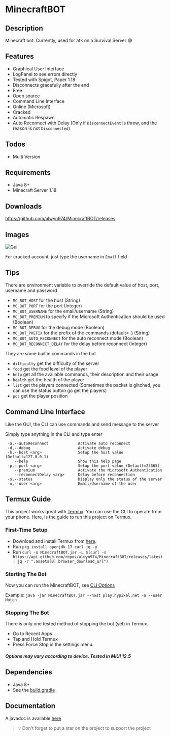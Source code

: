 # MinecraftBOT

## Description

Minecraft bot. Currently, used for afk on a Survival Server 😅

## Features

- Graphical User Interface
- LogPanel to see errors directly
- Tested with Spigot, Paper 1.18
- Disconnects gracefully after the end
- Free
- Open source
- Command Line Interface
- Online (Microsoft)
- Cracked
- Automatic Respawn
- Auto Reconnect with Delay (Only if `DisconnectEvent` is throw, and the reason is not `Disconnected`)

## Todos

- Multi Version

## Requirements

- Java 8+
- Minecraft Server 1.18

## Downloads

https://github.com/alwyn974/MinecraftBOT/releases

## Images

![Gui](https://i.imgur.com/g7isV6F.png)

For cracked account, just type the username in `Email` field

## Tips

There are environment variable to override the default value of host, port, username and password
- `MC_BOT_HOST` for the host (String)
- `MC_BOT_PORT` for the port (Integer)
- `MC_BOT_USERNAME` for the email/username (String)
- `MC_BOT_PREMIUM` to specify if the Microsoft Authentication should be used (Boolean)
- `MC_BOT_DEBUG` for the debug mode (Boolean)
- `MC_BOT_PREFIX` for the prefix of the commands (default=`.`) (String)
- `MC_BOT_AUTO_RECONNECT` for the auto reconnect mode (Boolean)
- `MC_BOT_RECONNECT_DELAY` for the delay before reconnect (Integer)

They are some builtin commands in the bot

- `difficulty` get the difficulty of the server
- `food` get the food level of the player
- `help` get all the available commands, their description and their usage
- `health` get the health of the player
- `list` get the players connected (Sometimes the packet is glitched, you can use the status button go get the players)
- `pos` get the player position

## Command Line Interface

<p> Like the GUI, the CLI can use commands and send message to the server </p>
<p> Simply type anything in the CLI and type enter</p>

```
 -a,--autoReconnect             Activate auto reconnect
 -d,--debug                     Activate debug
 -h,--host <arg>                Setup the host value (Default=127.0.0.1)
    --help                      Show this help page
 -p,--port <arg>                Setup the port value (Default=25565)
    --premium                   Activate the Microsoft Authentication
    --reconnectDelay <arg>      Delay before reconnection
 -s,--status                    Display only the status of the server
 -u,--user <arg>                Email/Username of the user
```

## Termux Guide

This project works great with [Termux](https://termux.com/). You can use the CLI to operate from your phone. 
Here, is the guide to run this project on Termux. 

### First-Time Setup

* Download and install Termux from [here](https://termux.com/).
* Run `pkg install openjdk-17 curl jq -y`
* Run `curl -o MinecraftBOT.jar -L $(curl -s https://api.github.com/repos/alwyn974/MinecraftBOT/releases/latest | jq -r ".assets[0].browser_download_url")`

### Starting The Bot

Now you can run the MinecraftBOT, see [CLI Options](https://github.com/alwyn974/MinecraftBOT#command-line-interface)

Example: `java -jar MinecraftBOT.jar --host play.hypixel.net -a --user Notch`

### Stopping The Bot

There is only one tested method of stopping the bot (yet) in Termux.

* Go to Recent Apps
* Tap and Hold Termux
* Press Force Stop in the settings menu.

##### *Options may vary according to device. Tested in MIUI 12.5*

## Dependencies

* Java 8+
* See the [build.gradle](https://github.com/alwyn974/MinecraftBOT/blob/main/build.gradle)

## Documentation

A javadoc is available [here](https://alwyn974.github.io/javadoc/minecraftbot)

> :bulb: Don't forget to put a star on the project to support the project
